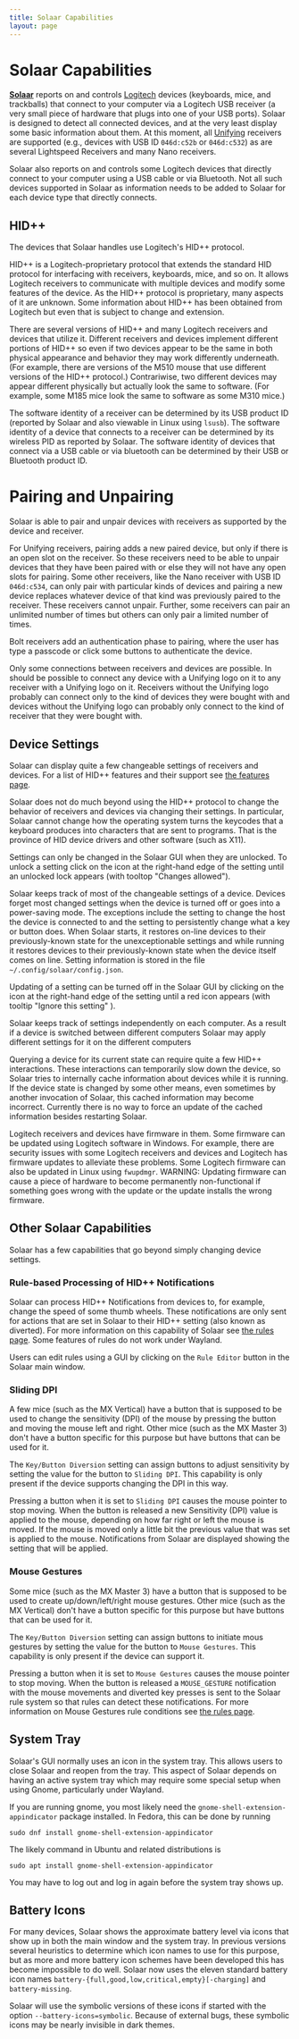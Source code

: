 ```yaml
---
title: Solaar Capabilities
layout: page
---
```


# Solaar Capabilities

[**Solaar**][solaar] reports on and controls [Logitech][logitech] devices
(keyboards, mice, and trackballs) that connect to your computer via a
Logitech USB receiver (a very small piece of hardware that plugs into one of
your USB ports).
Solaar is designed to detect all connected devices,
and at the very least display some basic information about them.
At this moment, all [Unifying][unifying] receivers are supported (e.g., devices
with USB ID `046d:c52b` or `046d:c532`) as are several Lightspeed Receivers
and many Nano receivers.

Solaar also reports on and controls some Logitech devices that directly connect
to your computer using a USB cable or via Bluetooth.
Not all such devices supported in Solaar as information needs to be added to Solaar
for each device type that directly connects.


## HID++

The devices that Solaar handles use Logitech's HID++ protocol.

HID++ is a Logitech-proprietary protocol that extends the standard HID
protocol for interfacing with receivers, keyboards, mice, and so on. It allows
Logitech receivers to communicate with multiple devices and modify some
features of the device. As the HID++ protocol is
proprietary, many aspects of it are unknown. Some information about HID++
has been obtained from Logitech but even that is subject to change and
extension.

There are several versions of HID++ and many Logitech
receivers and devices that utilize it. Different receivers and devices
implement different portions of HID++ so even if two devices appear to be
the same in both physical appearance and behavior they may work
differently underneath. (For example, there are versions of the
M510 mouse that use different versions of the HID++ protocol.)
Contrariwise, two different devices may appear different physically but
actually look the same to software. (For example, some M185 mice look the
same to software as some M310 mice.)

The software identity of a receiver can be determined by its USB product ID
(reported by Solaar and also viewable in Linux using `lsusb`). The software
identity of a device that connects to a receiver can be determined by
its wireless PID as reported by Solaar.  The software identity of devices that
connect via a USB cable or via bluetooth can be determined by their USB or
Bluetooth product ID.


# Pairing and Unpairing

Solaar is able to pair and unpair devices with
receivers as supported by the device and receiver.

For Unifying receivers, pairing adds a new paired device, but
only if there is an open slot on the receiver. So these receivers need to
be able to unpair devices that they have been paired with or else they will
not have any open slots for pairing. Some other receivers, like the
Nano receiver with USB ID `046d:c534`, can only pair with particular kinds of
devices and pairing a new device replaces whatever device of that kind was
previously paired to the receiver. These receivers cannot unpair. Further,
some receivers can pair an unlimited number of times but others can only
pair a limited number of times.

Bolt receivers add an authentication phase to pairing,
where the user has type a passcode or click some buttons to authenticate the device.

Only some connections between receivers and devices are possible. In should
be possible to connect any device with a Unifying logo on it to any receiver
with a Unifying logo on it. Receivers without the Unifying logo probably
can connect only to the kind of devices they were bought with and devices
without the Unifying logo can probably only connect to the kind of receiver
that they were bought with.


## Device Settings

Solaar can display quite a few changeable settings of receivers and devices.
For a list of HID++ features and their support see [the features page](features).

Solaar does not do much beyond using the HID++ protocol to change the
behavior of receivers and devices via changing their settings.
In particular, Solaar cannot change how
the operating system turns the keycodes that a keyboard produces into
characters that are sent to programs. That is the province of HID device
drivers and other software (such as X11).

Settings can only be changed in the Solaar GUI when they are unlocked.
To unlock a setting click on the icon at the right-hand edge of the setting
until an unlocked lock appears (with tooltop "Changes allowed").

Solaar keeps track of most of the changeable settings of a device.
Devices forget most changed settings when the device is turned off
or goes into a power-saving mode.
The exceptions include the setting to change the host the device is connected to
and the setting to persistently change what a key or button does.
When Solaar starts, it restores on-line devices to their previously-known state
for the unexceptionable settings and while running it restores
devices to their previously-known state when the device itself comes on line.
Setting information is stored in the file `~/.config/solaar/config.json`.

Updating of a setting can be turned off in the Solaar GUI by clicking on the icon
at the right-hand edge of the setting until a red icon appears (with tooltip
"Ignore this setting" ).

Solaar keeps track of settings independently on each computer.
As a result if a device is switched between different computers
Solaar may apply different settings for it on the different computers

Querying a device for its current state can require quite a few HID++
interactions. These interactions can temporarily slow down the device, so
Solaar tries to internally cache information about devices while it is
running.  If the device
state is changed by some other means, even sometimes by another invocation
of Solaar, this cached information may become incorrect. Currently there is
no way to force an update of the cached information besides restarting Solaar.

Logitech receivers and devices have firmware in them. Some firmware
can be updated using Logitech software in Windows. For example, there are
security issues with some Logitech receivers and devices and Logitech has
firmware updates to alleviate these problems. Some Logitech firmware can
also be updated in Linux using `fwupdmgr`.
WARNING: Updating firmware can cause a piece of hardware to become
permanently non-functional if something goes wrong with the update or the
update installs the wrong firmware.

## Other Solaar Capabilities

Solaar has a few capabilities that go beyond simply changing device settings.

### Rule-based Processing of HID++ Notifications

Solaar can process HID++ Notifications from devices to, for example,
change the speed of some thumb wheels.  These notifications are only sent
for actions that are set in Solaar to their HID++ setting (also known as diverted).
For more information on this capability of Solaar see
[the rules page](https://pwr-solaar.github.io/Solaar/rules).
Some features of rules do not work under Wayland.

Users can edit rules using a GUI by clicking on the `Rule Editor` button in the Solaar main window.

### Sliding DPI

A few mice (such as the MX Vertical) have a button that is supposed to be used to change
the sensitivity (DPI) of the mouse by pressing the button and moving the mouse left and right.
Other mice (such as the MX Master 3) don't have a button specific for this purpose
but have buttons that can be used for it.

The `Key/Button Diversion` setting can assign buttons to adjust sensitivity by setting the value for the button to `Sliding DPI`.
This capability is only present if the device supports changing the DPI in this way.

Pressing a button when it is set to `Sliding DPI` causes the mouse pointer to stop moving.
When the button is released a new Sensitivity (DPI) value is applied to the mouse,
depending on how far right or left the mouse is moved.   If the mouse is moved only a little bit
the previous value that was set is applied to the mouse.
Notifications from Solaar are displayed showing the setting that will be applied.

### Mouse Gestures

Some mice (such as the MX Master 3) have a button that is supposed to be used to
create up/down/left/right mouse gestures.  Other mice (such as the MX Vertical) don't
have a button specific for this purpose but have buttons that can be used for it.

The `Key/Button Diversion` setting can assign buttons to initiate mous gestures by setting the value for the button to `Mouse Gestures`.
This capability is only present if the device can support it.

Pressing a button when it is set to `Mouse Gestures` causes the mouse pointer to stop moving.
When the button is released a `MOUSE_GESTURE` notification with the mouse movements and diverted key presses
is sent to the Solaar rule system so that rules can detect these notifications.
For more information on Mouse Gestures rule conditions see
[the rules page](https://pwr-solaar.github.io/Solaar/rules).

## System Tray

Solaar's GUI normally uses an icon in the system tray.
This allows users to close Solaar and reopen from the tray.
This aspect of Solaar depends on having an active system tray which may
require some special setup when using Gnome, particularly under Wayland.

If you are running gnome, you most likely need the
`gnome-shell-extension-appindicator` package installed.
In Fedora, this can be done by running
```
sudo dnf install gnome-shell-extension-appindicator
```
The likely command in Ubuntu and related distributions is
```
sudo apt install gnome-shell-extension-appindicator
```
You may have to log out and log in again before the system tray shows up.


## Battery Icons

For many devices, Solaar shows the approximate battery level via icons that
show up in both the main window and the system tray. In previous versions
several heuristics to determine which icon names to use for this purpose,
but as more and more battery icon schemes have been developed this has
become impossible to do well. Solaar now uses the eleven standard
battery icon names `battery-{full,good,low,critical,empty}[-charging]` and
`battery-missing`.

Solaar will use the symbolic versions of these icons if started with the
option `--battery-icons=symbolic`. Because of external bugs,
these symbolic icons may be nearly invisible in dark themes.

[solaar]: https://github.com/pwr-Solaar/Solaar
[logitech]: https://www.logitech.com
[unifying]: https://en.wikipedia.org/wiki/Logitech_Unifying_receiver
